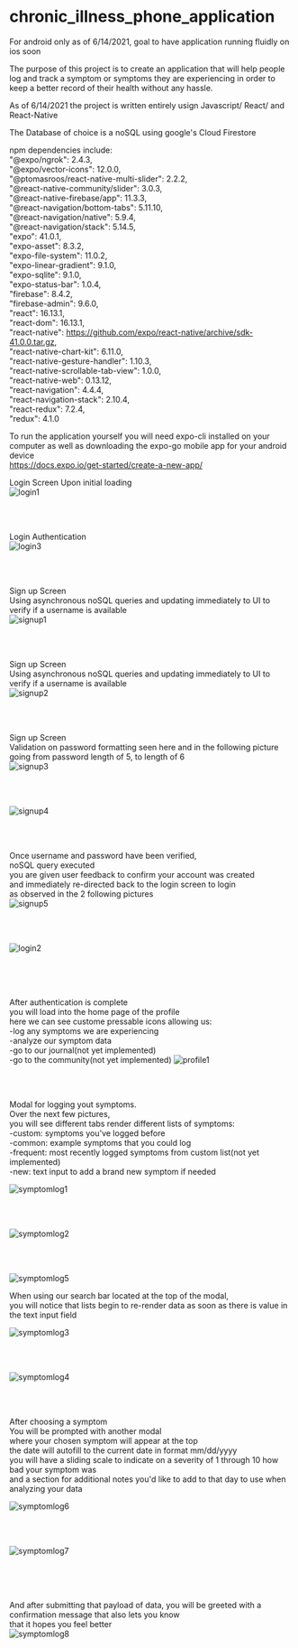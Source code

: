 # chronic_illness_phone_application 

For android only as of 6/14/2021, goal to have application running fluidly on ios soon

The purpose of this project is to create an application that will help people log and track a symptom or symptoms they are experiencing
in order to keep a better record of their health without any hassle.

As of 6/14/2021 the project is written entirely usign Javascript/ React/ and React-Native

The Database of choice is a noSQL using google's Cloud Firestore

npm dependencies include:  
"@expo/ngrok": 2.4.3,                                                           
"@expo/vector-icons": 12.0.0,  
"@ptomasroos/react-native-multi-slider": 2.2.2,   
"@react-native-community/slider": 3.0.3,   
"@react-native-firebase/app": 11.3.3,  
"@react-navigation/bottom-tabs": 5.11.10,  
"@react-navigation/native": 5.9.4,  
"@react-navigation/stack": 5.14.5,  
"expo": 41.0.1,  
"expo-asset": 8.3.2,  
"expo-file-system": 11.0.2,  
"expo-linear-gradient": 9.1.0,  
"expo-sqlite": 9.1.0,  
"expo-status-bar": 1.0.4,  
"firebase": 8.4.2,  
"firebase-admin": 9.6.0,  
"react": 16.13.1,  
"react-dom": 16.13.1,  
"react-native": https://github.com/expo/react-native/archive/sdk-41.0.0.tar.gz,  
"react-native-chart-kit": 6.11.0,  
"react-native-gesture-handler": 1.10.3,  
"react-native-scrollable-tab-view": 1.0.0,  
"react-native-web": 0.13.12,  
"react-navigation": 4.4.4,  
"react-navigation-stack": 2.10.4,  
"react-redux": 7.2.4,  
"redux": 4.1.0  
    
To run the application yourself you will need expo-cli installed on your computer as well as downloading the expo-go mobile app for your android device  
https://docs.expo.io/get-started/create-a-new-app/  

Login Screen Upon initial loading  
![login1](./Github_phone_app_screenshots/login1.jpg) 

<br>
<br>
  
Login Authentication  
![login3](./Github_phone_app_screenshots/login3.jpg)  

<br>
<br>
  
Sign up Screen  
Using asynchronous noSQL queries and updating immediately to UI to verify if a username is available  
![signup1](./Github_phone_app_screenshots/signup1.jpg)    
  
<br>
<br>

Sign up Screen    
Using asynchronous noSQL queries and updating immediately to UI to verify if a username is available    
![signup2](./Github_phone_app_screenshots/signup2.jpg)  

<br>
<br>

Sign up Screen    
Validation on password formatting seen here and in the following picture going from password length of 5, to length of 6  
![signup3](./Github_phone_app_screenshots/signup3.jpg)  

<br>
<br>
 
![signup4](./Github_phone_app_screenshots/signup4.jpg)  

<br>
<br>

Once username and password have been verified,  
noSQL query executed  
you are given user feedback to confirm your account was created  
and immediately re-directed back to the login screen to login  
as observed in the 2 following pictures  
![signup5](./Github_phone_app_screenshots/signup5.jpg)

<br>
<br>

![login2](./Github_phone_app_screenshots/login2.jpg)

<br>
<br>
<br>

After authentication is complete  
you will load into the home page of the profile  
here we can see custome pressable icons allowing us:  
-log any symptoms we are experiencing  
-analyze our symptom data  
-go to our journal(not yet implemented)  
-go to the community(not yet implemented) 
![profile1](./Github_phone_app_screenshots/profile1.jpg)  

<br>
<br>

Modal for logging yout symptoms.  
Over the next few pictures,  
you will see different tabs render different lists of symptoms:  
-custom: symptoms you've logged before  
-common: example symptoms that you could log  
-frequent: most recently logged symptoms from custom list(not yet implemented)  
-new: text input to add a brand new symptom if needed  

![symptomlog1](./Github_phone_app_screenshots/symptomlog1.jpg)

<br>
<br>

![symptomlog2](./Github_phone_app_screenshots/symptomlog2.jpg)

<br>
<br>

![symptomlog5](./Github_phone_app_screenshots/symptomlog5.jpg)

When using our search bar located at the top of the modal,  
you will notice that lists begin to re-render data as soon as there is value in the text input field  

![symptomlog3](./Github_phone_app_screenshots/symptomlog3.jpg)

<br>
<br>

![symptomlog4](./Github_phone_app_screenshots/symptomlog4.jpg)

<br>
<br>

After choosing a symptom  
You will be prompted with another modal  
where your chosen symptom will appear at the top  
the date will autofill to the current date in format mm/dd/yyyy  
you will have a sliding scale to indicate on a severity of 1 through 10 how bad your symptom was  
and a section for additional notes you'd like to add to that day to use when analyzing your data  
 
![symptomlog6](./Github_phone_app_screenshots/symptomlog6.jpg)

<br>
<br>

![symptomlog7](./Github_phone_app_screenshots/symptomlog7.jpg)

<br>
<br>
<br>

And after submitting that payload of data, you will be greeted with a confirmation message that also lets you know  
that it hopes you feel better
<br>
![symptomlog8](./Github_phone_app_screenshots/symptomlog8.jpg)






